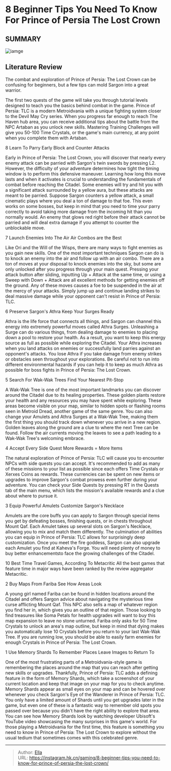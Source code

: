 # 8 Beginner Tips You Need To Know For Prince of Persia The Lost Crown


## SUMMARY 

![iamge](https://static1.srcdn.com/wordpress/wp-content/uploads/2024/01/7-10-beginner-tips-you-need-to-know-for-prince-of-persia-the-lost-crown.jpg)

## Literature Review

The combat and exploration of Prince of Persia: The Lost Crown can be confusing for beginners, but a few tips can mold Sargon into a great warrior.





The first two quests of the game will take you through tutorial levels designed to teach you the basics behind combat in the game. Prince of Persia: TLC is a modern Metroidvania with a unique fighting system closer to the Devil May Cry series. When you progress far enough to reach The Haven hub area, you can receive additional tips about the battle from the NPC Artaban as you unlock new skills.
Mastering Training Challenges will give you 50-100 Time Crystals, or the game&#39;s main currency, at any point when you complete them with Artaban. 










 








 8  Learn To Parry Early 
Block and Counter Attacks
        

Early in Prince of Persia: The Lost Crown, you will discover that nearly every enemy attack can be parried with Sargon&#39;s twin swords by pressing L2. However, the difficulty of your adventure determines how tight the timing window is to perform this defensive maneuver. Learning how long this move lasts and when it activates is crucial to understanding the fundamentals of combat before reaching the Citadel.
Some enemies will try and hit you with a significant attack surrounded by a yellow aura, but these attacks are meant to be parried. Suppose Sargon counters a yellow attack, a small cinematic plays where you deal a ton of damage to that foe. This even works on some bosses, but keep in mind that you need to time your parry correctly to avoid taking more damage from the incoming hit than you normally would.
An enemy that glows red right before their attack cannot be parried and will deal extra damage if you attempt to counter the unblockable move. 






 7  Launch Enemies Into The Air 
Air Combos are the Best
        

Like Ori and the Will of the Wisps, there are many ways to fight enemies as you gain new skills. One of the most important techniques Sargon can do is to knock an enemy into the air and follow up with an air combo. There are a ton of moves at your disposal to knock enemies into the sky, but some are only unlocked after you progress through your main quest.
Pressing your attack button after sliding, inputting Up &#43; Attack at the same time, or using a Sweep with Down &#43; Attack are all excellent methods for getting enemies off the ground. Any of these moves causes a foe to be suspended in the air at the mercy of your attacks. Simply jump up and continue landing strikes to deal massive damage while your opponent can&#39;t resist in Prince of Persia: TLC.





 6  Preserve Sargon&#39;s Athra 
Keep Your Surges Ready


 







Athra is the life force that connects all things, and Sargon can channel this energy into extremely powerful moves called Athra Surges. Unleashing a Surge can do various things, from dealing damage to enemies to placing down a pool to restore your health. As a result, you want to keep this energy source as full as possible while exploring the Citadel.
Your Athra increases when you land attacks on enemies or successfully land parries against an opponent&#39;s attacks. You lose Athra if you take damage from enemy strikes or obstacles seen throughout your explorations. Be careful not to run into different environmental hazards if you can help it to keep as much Athra as possible for boss fights in Prince of Persia: The Lost Crown.





 5  Search For Wak-Wak Trees 
Find Your Nearest Pit-Stop
        

A Wak-Wak Tree is one of the most important landmarks you can discover around the Citadel due to its healing properties. These golden plants restore your health and any resources you may have spent while exploring. These areas become visible on your map, similar to hidden spots or flashing rooms seen in Metroid Dread, another game of the same genre.
You can also change your Amulets and Athra Surges at a Wak-Wak Tree, making them the first thing you should track down whenever you arrive in a new region. Golden leaves along the ground are a clue to where the next Tree can be found. Follow the air currents moving the leaves to see a path leading to a Wak-Wak Tree&#39;s welcoming embrace.





 4  Accept Every Side Quest 
More Rewards = More Items
        

The natural exploration of Prince of Persia: TLC will cause you to encounter NPCs with side quests you can accept. It&#39;s recommended to add as many of these missions to your list as possible since each offers Time Crystals or Xerxes Coins as rewards. These currencies can be spent on new items or upgrades to improve Sargon&#39;s combat prowess even further during your adventure.
You can check your Side Quests by pressing RT in the Quests tab of the main menu, which lists the mission&#39;s available rewards and a clue about where to pursue it. 






 3  Equip Powerful Amulets 
Customize Sargon&#39;s Necklace


 







Amulets are the core buffs you can apply to Sargon through special items you get by defeating bosses, finishing quests, or in chests throughout Mount Qaf. Each Amulet takes up several slots on Sargon&#39;s Necklace, allowing you to mix and match them differently. The culmination of abilities you can equip in Prince of Persia: TLC allows for surprisingly deep customization.
Once you meet the fire goddess, Sargon can also upgrade each Amulet you find at Kaheva&#39;s Forge. You will need plenty of money to buy better enhancementsto face the growing challenges of the Citadel.
            
 
 10 Best Time Travel Games, According To Metacritic 
All the best games that feature time in major ways have been ranked by the review aggregator Metacritic.








 2  Buy Maps From Fariba 
See How Areas Look
        

A young girl named Fariba can be found in hidden locations around the Citadel and offers Sargon advice about navigating the mysterious time curse afflicting Mount Qaf. This NPC also sells a map of whatever region you find her in, which gives you an outline of that region. Those looking to find treasures like Soma Petals for health upgrades will want to buy this map expansion to leave no stone unturned.
Fariba only asks for 50 Time Crystals to unlock an area&#39;s map outline, but keep in mind that dying makes you automatically lose 10 Crystals before you return to your last Wak-Wak Tree. If you are running low, you should be able to easily farm enemies for enough Crystals in Prince of Persia: The Lost Crown.





 1  Use Memory Shards To Remember Places 
Leave Images to Return To


One of the most frustrating parts of a Metroidvania-style game is remembering the places around the map that you can reach after getting new skills or upgrades. Thankfully, Prince of Persia: TLC adds a defining feature in the form of Memory Shards, which take a screenshot of your current location and keep that image on your map for you to check anytime.
Memory Shards appear as small eyes on your map and can be hovered over whenever you check Sargon&#39;s Eye of the Wanderer in Prince of Persia: TLC. You only have a limited amount of Shards until you get upgrades later in the game, but even one of these is a fantastic way to remember old spots you passed over because you didn&#39;t have the right ability to explore that area.
You can see how Memory Shards look by watching developer Ubisoft&#39;s YouTube video showcasing the many surprises in this game&#39;s world. For those playing a Metroidvania for the first time, this feature is something you need to know in Prince of Persia: The Lost Crown to explore without the usual tedium that sometimes comes with this celebrated genre.


---

> Author: [Ella](https://instagram.hk.cn/)  
> URL: https://instagram.hk.cn/gaming/8-beginner-tips-you-need-to-know-for-prince-of-persia-the-lost-crown/  

